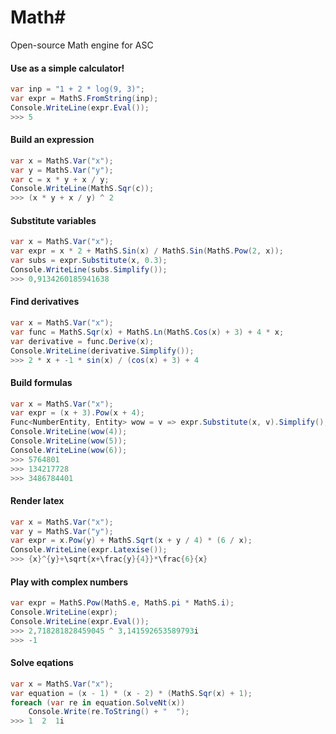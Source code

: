 # Math#
Open-source Math engine for ASC

#### Use as a simple calculator!
```cs
var inp = "1 + 2 * log(9, 3)";
var expr = MathS.FromString(inp);
Console.WriteLine(expr.Eval());
>>> 5
```

#### Build an expression
```cs
var x = MathS.Var("x");
var y = MathS.Var("y");
var c = x * y + x / y;
Console.WriteLine(MathS.Sqr(c));
>>> (x * y + x / y) ^ 2
```

#### Substitute variables
```cs
var x = MathS.Var("x");
var expr = x * 2 + MathS.Sin(x) / MathS.Sin(MathS.Pow(2, x));
var subs = expr.Substitute(x, 0.3);
Console.WriteLine(subs.Simplify());
>>> 0,9134260185941638
```

#### Find derivatives
```cs
var x = MathS.Var("x");
var func = MathS.Sqr(x) + MathS.Ln(MathS.Cos(x) + 3) + 4 * x;
var derivative = func.Derive(x);
Console.WriteLine(derivative.Simplify());
>>> 2 * x + -1 * sin(x) / (cos(x) + 3) + 4
```

#### Build formulas
```cs
var x = MathS.Var("x");
var expr = (x + 3).Pow(x + 4);
Func<NumberEntity, Entity> wow = v => expr.Substitute(x, v).Simplify();
Console.WriteLine(wow(4));
Console.WriteLine(wow(5));
Console.WriteLine(wow(6));
>>> 5764801
>>> 134217728
>>> 3486784401
```

#### Render latex
```cs
var x = MathS.Var("x");
var y = MathS.Var("y");
var expr = x.Pow(y) + MathS.Sqrt(x + y / 4) * (6 / x);
Console.WriteLine(expr.Latexise());
>>> {x}^{y}+\sqrt{x+\frac{y}{4}}*\frac{6}{x}
```

#### Play with complex numbers
```cs
var expr = MathS.Pow(MathS.e, MathS.pi * MathS.i);
Console.WriteLine(expr);
Console.WriteLine(expr.Eval());
>>> 2,718281828459045 ^ 3,141592653589793i
>>> -1
```

#### Solve eqations
```cs
var x = MathS.Var("x");
var equation = (x - 1) * (x - 2) * (MathS.Sqr(x) + 1);
foreach (var re in equation.SolveNt(x))
    Console.Write(re.ToString() + "  ");
>>> 1  2  1i
```

